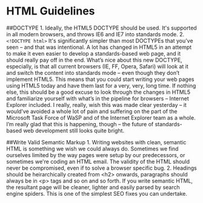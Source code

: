 # HTML Guidelines

##DOCTYPE
    1. Ideally, the HTML5 DOCTYPE should be used. It's supported in all modern browsers, and throws IE6 and IE7 into standards mode. 
    2. `<!DOCTYPE html>`
    It's significantly simpler than most DOCTYPEs that you’ve seen – and that was intentional. A lot has changed in HTML5 in an attempt to make it even easier to develop a standards-based web page, and it should really pay off in the end.
    What’s nice about this new DOCTYPE, especially, is that all current browsers (IE, FF, Opera, Safari) will look at it and switch the content into standards mode – even though they don’t implement HTML5. This means that you could start writing your web pages using HTML5 today and have them last for a very, very, long time.
    If nothing else, this should be a good excuse to look through the changes in HTML5 and familiarize yourself with what’s in the pipeline for browsers – Internet Explorer included.
    I really, really, wish this was made clear yesterday – it would’ve avoided a whole lot of pain and suffering on the part of the Microsoft Task Force of WaSP and of the Internet Explorer team as a whole. I’m really glad that this is happening, though – the future of standards-based web development still looks quite bright.

##Write Valid Semantic Markup
    1. Writing websites with clean, semantic HTML is something we wish we could always do. Sometimes we find ourselves limited by the way pages were setup by our predecessors, or sometimes we're coding an HTML email. The validity of the HTML should never be compromised, even if to solve a browser specific bug.
    2. Headings should be heirarchically created from \<h2\> onwards, paragraphs should always be in \<p\> tags and so on and so forth. If you write semantic HTML, the resultant page will be cleaner, lighter and easily parsed by search engine spiders. This is one of the simplest SEO fixes you can undertake.


